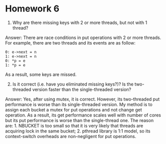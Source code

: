 # Homework 6
1. Why are there missing keys with 2 or more threads, but not with 1 thread?

Answer: There are race conditions in put operations with 2 or more threads. For example, there are two threads and its events are as follow:
```
0: e->next = n
1: e->next = n
0: *p = e
1: *p = e
```
As a result, some keys are missed.

2. Is it correct (i.e. have you eliminated missing keys?)? Is the two-threaded version faster than the single-threaded version?

Answer: Yes, after using mutex, it is correct. However, its two-threaded put performance is worse than its single-threaded version. My method is to assign each bucket a mutex for put operations and not change get operation. As a result, its get performance scales well with number of cores but its put performance is worse than the single-thread one. The reason are: 1. NBUCKET is too small so that it is very likely that threads are acquiring lock in the same bucket; 2. pthread library is 1:1 model, so its context-switch overheads are non-negligent for put operations. 


